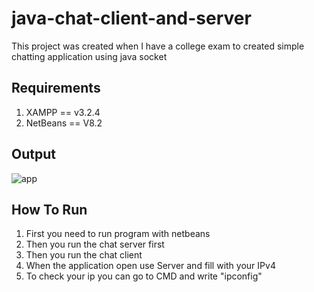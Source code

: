 # java-chat-client-and-server
This project was created when I have a college exam to created simple chatting application using java socket

## Requirements
1. XAMPP == v3.2.4
2. NetBeans == V8.2

## Output
![app](https://user-images.githubusercontent.com/48760006/137660418-d9ff1da0-69d0-42b4-a92c-3eb9c9d4eafb.jpg)

## How To Run
1. First you need to run program with netbeans   
2. Then you run the chat server first   
3. Then you run the chat client   
4. When the application open use Server and fill with your IPv4
5. To check your ip you can go to CMD and write "ipconfig"
